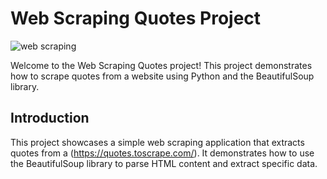 # Web Scraping Quotes Project
![web scraping](https://github.com/saimmistin/web-scraping-project/assets/67612693/3ec62197-acda-4223-badd-dc2b673b9b72)


Welcome to the Web Scraping Quotes project! This project demonstrates how to scrape quotes from a website using Python and the BeautifulSoup library.

## Introduction

This project showcases a simple web scraping application that extracts quotes from a (https://quotes.toscrape.com/). It demonstrates how to use the BeautifulSoup library to parse HTML content and extract specific data.

